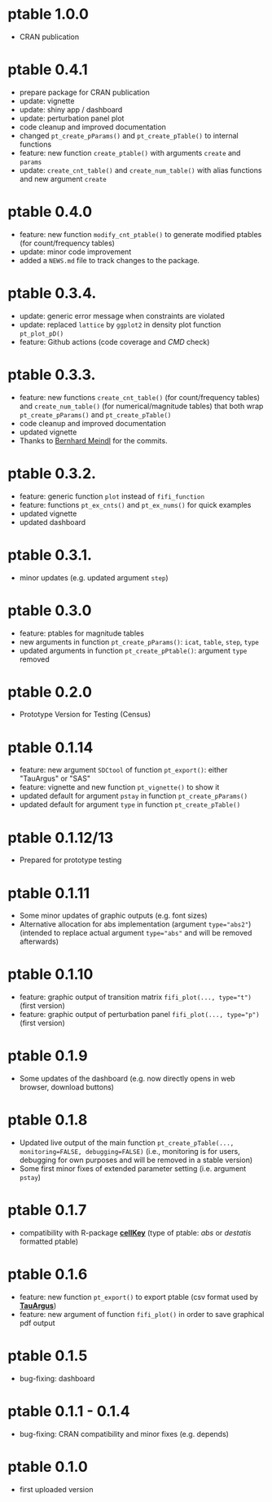 
# ptable 1.0.0
- CRAN publication

# ptable 0.4.1
- prepare package for CRAN publication
- update: vignette
- update: shiny app / dashboard
- update: perturbation panel plot
- code cleanup and improved documentation
- changed `pt_create_pParams()` and `pt_create_pTable()` to internal functions
- feature: new function `create_ptable()` with arguments `create` and `params`
- update: `create_cnt_table()` and `create_num_table()` with alias functions and new argument `create`

# ptable 0.4.0
- feature: new function `modify_cnt_ptable()` to generate modified ptables (for count/frequency tables)
- update: minor code improvement
- added a `NEWS.md` file to track changes to the package.

# ptable 0.3.4.
- update: generic error message when constraints are violated
- update: replaced `lattice` by `ggplot2` in density plot function `pt_plot_pD()` 
- feature: Github actions (code coverage and *CMD* check)

# ptable 0.3.3.
- feature:  new functions `create_cnt_table()` (for count/frequency tables) and `create_num_table()` (for numerical/magnitude tables) that both wrap `pt_create_pParams()` and `pt_create_pTable()`
- code cleanup and improved documentation
- updated vignette
- Thanks to [Bernhard Meindl](https://github.com/bernhard-da) for the commits.

# ptable 0.3.2.
- feature: generic function `plot` instead of `fifi_function`
- feature: functions `pt_ex_cnts()` and `pt_ex_nums()` for quick examples 
- updated vignette
- updated dashboard

# ptable 0.3.1.
- minor updates (e.g. updated argument `step`)

# ptable 0.3.0
- feature: ptables for magnitude tables
- new arguments in function `pt_create_pParams()`: `icat`, `table`, `step`, `type`
- updated arguments in function `pt_create_pPtable()`: argument `type` removed


# ptable 0.2.0
- Prototype Version for Testing (Census)

# ptable 0.1.14
- feature: new argument `SDCtool` of function `pt_export()`: either "TauArgus" or "SAS"
- feature: vignette and new function `pt_vignette()` to show it
- updated default for argument `pstay` in function `pt_create_pParams()`
- updated default for argument `type` in function `pt_create_pTable()`

# ptable 0.1.12/13
- Prepared for prototype testing

# ptable 0.1.11
- Some minor updates of graphic outputs (e.g. font sizes)
- Alternative allocation for abs implementation (argument `type="abs2"`) (intended to replace actual argument `type="abs"` and will be removed afterwards)

# ptable 0.1.10
- feature: graphic output of transition matrix `fifi_plot(..., type="t")` (first version) 
- feature: graphic output of perturbation panel `fifi_plot(..., type="p")` (first version)

# ptable 0.1.9
- Some updates of the dashboard (e.g. now directly opens in web browser, download buttons)

# ptable 0.1.8
- Updated live output of the main function `pt_create_pTable(..., monitoring=FALSE, debugging=FALSE)` (i.e., monitoring is for users, debugging for own purposes and will be removed in a stable version)  
- Some first minor fixes of extended parameter setting (i.e. argument `pstay`)

# ptable 0.1.7
- compatibility with R-package [**cellKey**](https://github.com/sdcTools/cellKey) (type of ptable: *abs* or *destatis* formatted ptable)

# ptable 0.1.6
- feature: new function `pt_export()` to export ptable (csv format used by [**TauArgus**](https://github.com/sdcTools/tauargus))
- feature: new argument of function `fifi_plot()` in order to save graphical pdf output

# ptable 0.1.5
- bug-fixing: dashboard

# ptable 0.1.1 - 0.1.4
- bug-fixing: CRAN compatibility and minor fixes (e.g. depends) 

# ptable 0.1.0
- first uploaded version

